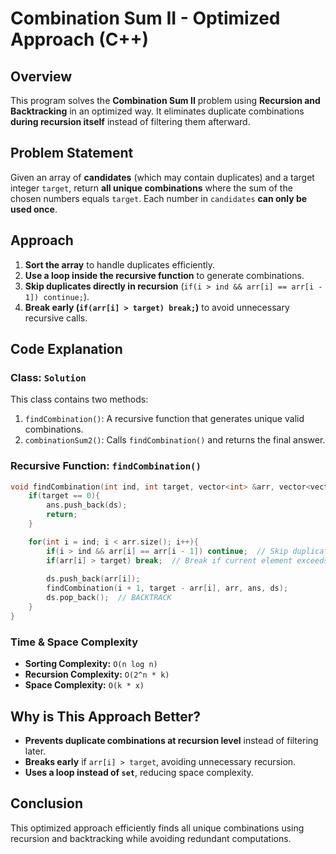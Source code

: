 # Combination Sum II - Optimized Approach (C++)

## Overview
This program solves the **Combination Sum II** problem using **Recursion and Backtracking** in an optimized way. It eliminates duplicate combinations **during recursion itself** instead of filtering them afterward.

## Problem Statement
Given an array of **candidates** (which may contain duplicates) and a target integer `target`, return **all unique combinations** where the sum of the chosen numbers equals `target`. Each number in `candidates` **can only be used once**.

## Approach
1. **Sort the array** to handle duplicates efficiently.
2. **Use a loop inside the recursive function** to generate combinations.
3. **Skip duplicates directly in recursion** (`if(i > ind && arr[i] == arr[i - 1]) continue;`).
4. **Break early (`if(arr[i] > target) break;`)** to avoid unnecessary recursive calls.

## Code Explanation

### **Class: `Solution`**
This class contains two methods:
1. `findCombination()`: A recursive function that generates unique valid combinations.
2. `combinationSum2()`: Calls `findCombination()` and returns the final answer.

### **Recursive Function: `findCombination()`**
```cpp
void findCombination(int ind, int target, vector<int> &arr, vector<vector<int>> &ans, vector<int> &ds){
    if(target == 0){
        ans.push_back(ds);
        return;
    }

    for(int i = ind; i < arr.size(); i++){
        if(i > ind && arr[i] == arr[i - 1]) continue;  // Skip duplicate elements
        if(arr[i] > target) break;  // Break if current element exceeds target
        
        ds.push_back(arr[i]);
        findCombination(i + 1, target - arr[i], arr, ans, ds);
        ds.pop_back();  // BACKTRACK
    }
}
```

### **Time & Space Complexity**
- **Sorting Complexity:** `O(n log n)`
- **Recursion Complexity:** `O(2^n * k)`
- **Space Complexity:** `O(k * x)`

## **Why is This Approach Better?**
- **Prevents duplicate combinations at recursion level** instead of filtering later.
- **Breaks early** if `arr[i] > target`, avoiding unnecessary recursion.
- **Uses a loop instead of `set`**, reducing space complexity.

## **Conclusion**
This optimized approach efficiently finds all unique combinations using recursion and backtracking while avoiding redundant computations.

